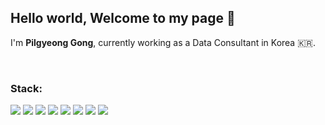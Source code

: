 ## Hello world, Welcome to my page 🎈

I'm **Pilgyeong Gong**, currently working as a Data Consultant in Korea 🇰🇷.

<br>

### Stack:
<img src="https://img.shields.io/badge/Python-3776AB?style=round-square&logo=Python&logoColor=white"/> <img src="https://img.shields.io/badge/FastAPI-009688?style=round-square&logo=fastapi&logoColor=white"/> <img src="https://img.shields.io/badge/MySQL-4479A1?style=round-square&logo=MySQL&logoColor=white"/> 
<img src="https://img.shields.io/badge/Oracle-F80000?style=round-square&logo=Oracle&logoColor=white"/> <img src="https://img.shields.io/badge/Docker-2496ED?style=round-square&logo=docker&logoColor=white"/> <img src="https://img.shields.io/badge/AWS-232F3E?style=round-square&logo=amazonaws&logoColor=white"/> <img src="https://img.shields.io/badge/Streamlit-FF4B4B?style=round-square&logo=streamlit&logoColor=white"/> <img src="https://img.shields.io/badge/OpenAI-412991?style=round-square&logo=openai&logoColor=white"/>

<!--
### Studying:
<img src="https://img.shields.io/badge/Java-6DB33F?&style=round-square&logo=Java&logoColor=white"/> <img src="https://img.shields.io/badge/Spring-6DB33F?style=round-square&logo=Spring&logoColor=white"/> <img src="https://img.shields.io/badge/Spring Boot-6DB33F?style=round-square&logo=Spring Boot&logoColor=white"/>

<img src="https://img.shields.io/badge/Apache Spark-E25A1C?style=round-square&logo=Apache Spark&logoColor=white"/> <img src="https://img.shields.io/badge/Apache Hadoop-66CCFF?style=round-square&logo=ApacheHadoop&logoColor=white"/> <img src="https://img.shields.io/badge/Apache Kafka-231F20?style=round-square&logo=Apache Kafka&logoColor=white"/>
<img src="https://img.shields.io/badge/Google Colab-F9AB00?style=round-square&logo=Google Colab&logoColor=white"/> <img src="https://img.shields.io/badge/Jupyter-F37626?style=round-square&logo=Jupyter&logoColor=white"/> 

<img src="https://img.shields.io/badge/MongoDB-47A248?style=round-square&logo=mongodb&logoColor=white"/>
<img src="https://img.shields.io/badge/AWS-232F3E?style=round-square&logo=amazonaws&logoColor=white"/>

-->
